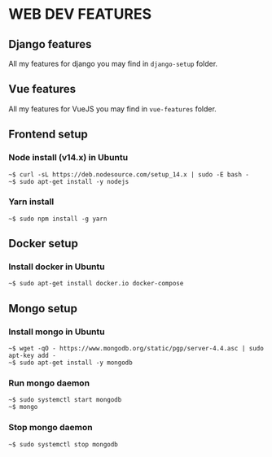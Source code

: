 # WEB DEV FEATURES

## Django features
All my features for django you may find in `django-setup` folder.

## Vue features
All my features for VueJS you may find in `vue-features` folder.

## Frontend setup

### Node install (v14.x) in Ubuntu
```
~$ curl -sL https://deb.nodesource.com/setup_14.x | sudo -E bash -
~$ sudo apt-get install -y nodejs
```
### Yarn install
```
~$ sudo npm install -g yarn
```

## Docker setup

### Install docker in Ubuntu
```
~$ sudo apt-get install docker.io docker-compose
```

## Mongo setup

### Install mongo in Ubuntu
```
~$ wget -qO - https://www.mongodb.org/static/pgp/server-4.4.asc | sudo apt-key add -
~$ sudo apt-get install -y mongodb
```
### Run mongo daemon
```
~$ sudo systemctl start mongodb
~$ mongo
```
### Stop mongo daemon
```
~$ sudo systemctl stop mongodb
```
